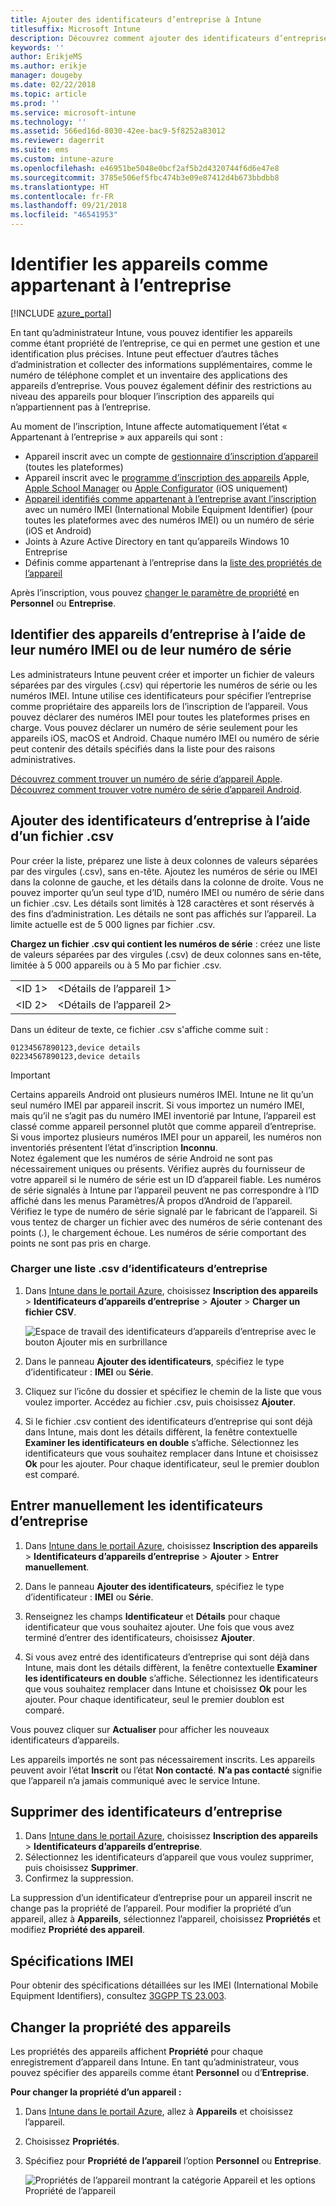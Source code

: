 ```yaml
---
title: Ajouter des identificateurs d’entreprise à Intune
titlesuffix: Microsoft Intune
description: Découvrez comment ajouter des identificateurs d’entreprise (méthode d’inscription, numéros IMEI et numéros de série) à Microsoft Intune.
keywords: ''
author: ErikjeMS
ms.author: erikje
manager: dougeby
ms.date: 02/22/2018
ms.topic: article
ms.prod: ''
ms.service: microsoft-intune
ms.technology: ''
ms.assetid: 566ed16d-8030-42ee-bac9-5f8252a83012
ms.reviewer: dagerrit
ms.suite: ems
ms.custom: intune-azure
ms.openlocfilehash: e46951be5048e0bcf2af5b2d4320744f6d6e47e8
ms.sourcegitcommit: 3785e506ef5fbc474b3e09e87412d4b673bbdbb8
ms.translationtype: HT
ms.contentlocale: fr-FR
ms.lasthandoff: 09/21/2018
ms.locfileid: "46541953"
---
```

# <a name="identify-devices-as-corporate-owned"></a>Identifier les appareils comme appartenant à l’entreprise

[!INCLUDE [azure_portal](./includes/azure_portal.md)]

En tant qu’administrateur Intune, vous pouvez identifier les appareils comme étant propriété de l’entreprise, ce qui en permet une gestion et une identification plus précises. Intune peut effectuer d’autres tâches d’administration et collecter des informations supplémentaires, comme le numéro de téléphone complet et un inventaire des applications des appareils d’entreprise. Vous pouvez également définir des restrictions au niveau des appareils pour bloquer l’inscription des appareils qui n’appartiennent pas à l’entreprise.

Au moment de l’inscription, Intune affecte automatiquement l’état « Appartenant à l’entreprise » aux appareils qui sont :

- Appareil inscrit avec un compte de [gestionnaire d’inscription d’appareil](device-enrollment-manager-enroll.md) (toutes les plateformes)
- Appareil inscrit avec le [programme d’inscription des appareils](device-enrollment-program-enroll-ios.md) Apple, [Apple School Manager](apple-school-manager-set-up-ios.md) ou [Apple Configurator](apple-configurator-enroll-ios.md) (iOS uniquement)
- [Appareil identifiés comme appartenant à l’entreprise avant l’inscription](#identify-corporate-owned-devices-with-imei-or-serial-number) avec un numéro IMEI (International Mobile Equipment Identifier) (pour toutes les plateformes avec des numéros IMEI) ou un numéro de série (iOS et Android)
- Joints à Azure Active Directory en tant qu’appareils Windows 10 Entreprise
- Définis comme appartenant à l’entreprise dans la [liste des propriétés de l’appareil](#change-device-ownership)

Après l’inscription, vous pouvez [changer le paramètre de propriété](#change-device-ownership) en **Personnel** ou **Entreprise**.

## <a name="identify-corporate-owned-devices-with-imei-or-serial-number"></a>Identifier des appareils d’entreprise à l’aide de leur numéro IMEI ou de leur numéro de série

Les administrateurs Intune peuvent créer et importer un fichier de valeurs séparées par des virgules (.csv) qui répertorie les numéros de série ou les numéros IMEI. Intune utilise ces identificateurs pour spécifier l’entreprise comme propriétaire des appareils lors de l’inscription de l’appareil. Vous pouvez déclarer des numéros IMEI pour toutes les plateformes prises en charge. Vous pouvez déclarer un numéro de série seulement pour les appareils iOS, macOS et Android. Chaque numéro IMEI ou numéro de série peut contenir des détails spécifiés dans la liste pour des raisons administratives.

<!-- When you upload serial numbers for company-owned iOS devices, they must be paired with a corporate enrollment profile. Devices must then be enrolled using either Apple’s device enrollment program (DEP) or Apple Configurator to have them appear as company-owned. -->

[Découvrez comment trouver un numéro de série d’appareil Apple](https://support.apple.com/HT204308).<br>
[Découvrez comment trouver votre numéro de série d’appareil Android](https://support.google.com/store/answer/3333000).

## <a name="add-corporate-identifiers-by-using-a-csv-file"></a>Ajouter des identificateurs d’entreprise à l’aide d’un fichier .csv
Pour créer la liste, préparez une liste à deux colonnes de valeurs séparées par des virgules (.csv), sans en-tête. Ajoutez les numéros de série ou IMEI dans la colonne de gauche, et les détails dans la colonne de droite. Vous ne pouvez importer qu’un seul type d’ID, numéro IMEI ou numéro de série dans un fichier .csv. Les détails sont limités à 128 caractères et sont réservés à des fins d’administration. Les détails ne sont pas affichés sur l’appareil. La limite actuelle est de 5 000 lignes par fichier .csv.

**Chargez un fichier .csv qui contient les numéros de série** : créez une liste de valeurs séparées par des virgules (.csv) de deux colonnes sans en-tête, limitée à 5 000 appareils ou à 5 Mo par fichier .csv.

|||
|-|-|
|&lt;ID 1&gt;|&lt;Détails de l’appareil 1&gt;|
|&lt;ID 2&gt;|&lt;Détails de l’appareil 2&gt;|

Dans un éditeur de texte, ce fichier .csv s'affiche comme suit :

```
01234567890123,device details
02234567890123,device details
```

> [!IMPORTANT]
> Certains appareils Android ont plusieurs numéros IMEI. Intune ne lit qu’un seul numéro IMEI par appareil inscrit. Si vous importez un numéro IMEI, mais qu’il ne s’agit pas du numéro IMEI inventorié par Intune, l’appareil est classé comme appareil personnel plutôt que comme appareil d’entreprise. Si vous importez plusieurs numéros IMEI pour un appareil, les numéros non inventoriés présentent l’état d’inscription **Inconnu**.<br>
>Notez également que les numéros de série Android ne sont pas nécessairement uniques ou présents. Vérifiez auprès du fournisseur de votre appareil si le numéro de série est un ID d’appareil fiable.
>Les numéros de série signalés à Intune par l’appareil peuvent ne pas correspondre à l’ID affiché dans les menus Paramètres/À propos d’Android de l’appareil. Vérifiez le type de numéro de série signalé par le fabricant de l’appareil.
>Si vous tentez de charger un fichier avec des numéros de série contenant des points (.), le chargement échoue. Les numéros de série comportant des points ne sont pas pris en charge.

### <a name="upload-a-csv-list-of-corporate-identifiers"></a>Charger une liste .csv d’identificateurs d’entreprise

1. Dans [Intune dans le portail Azure](https://portal.azure.com), choisissez **Inscription des appareils** > **Identificateurs d’appareils d’entreprise** > **Ajouter** > **Charger un fichier CSV**.

   ![Espace de travail des identificateurs d’appareils d’entreprise avec le bouton Ajouter mis en surbrillance](./media/add-corp-id.png)

2. Dans le panneau **Ajouter des identificateurs**, spécifiez le type d’identificateur : **IMEI** ou **Série**.

3. Cliquez sur l’icône du dossier et spécifiez le chemin de la liste que vous voulez importer. Accédez au fichier .csv, puis choisissez **Ajouter**. 

4. Si le fichier .csv contient des identificateurs d’entreprise qui sont déjà dans Intune, mais dont les détails diffèrent, la fenêtre contextuelle **Examiner les identificateurs en double** s’affiche. Sélectionnez les identificateurs que vous souhaitez remplacer dans Intune et choisissez **Ok** pour les ajouter. Pour chaque identificateur, seul le premier doublon est comparé.

## <a name="manually-enter-corporate-identifiers"></a>Entrer manuellement les identificateurs d’entreprise

1. Dans [Intune dans le portail Azure](https://portal.azure.com), choisissez **Inscription des appareils** > **Identificateurs d’appareils d’entreprise** > **Ajouter** > **Entrer manuellement**.

2. Dans le panneau **Ajouter des identificateurs**, spécifiez le type d’identificateur : **IMEI** ou **Série**.

3. Renseignez les champs **Identificateur** et **Détails** pour chaque identificateur que vous souhaitez ajouter. Une fois que vous avez terminé d’entrer des identificateurs, choisissez **Ajouter**.

5. Si vous avez entré des identificateurs d’entreprise qui sont déjà dans Intune, mais dont les détails diffèrent, la fenêtre contextuelle **Examiner les identificateurs en double** s’affiche. Sélectionnez les identificateurs que vous souhaitez remplacer dans Intune et choisissez **Ok** pour les ajouter. Pour chaque identificateur, seul le premier doublon est comparé.

Vous pouvez cliquer sur **Actualiser** pour afficher les nouveaux identificateurs d’appareils.

Les appareils importés ne sont pas nécessairement inscrits. Les appareils peuvent avoir l’état **Inscrit** ou l’état **Non contacté**. **N’a pas contacté** signifie que l’appareil n’a jamais communiqué avec le service Intune.

## <a name="delete-corporate-identifiers"></a>Supprimer des identificateurs d’entreprise

1. Dans [Intune dans le portail Azure](https://portal.azure.com), choisissez **Inscription des appareils** > **Identificateurs d’appareils d’entreprise**.
2. Sélectionnez les identificateurs d’appareil que vous voulez supprimer, puis choisissez **Supprimer**.
3. Confirmez la suppression.

La suppression d’un identificateur d’entreprise pour un appareil inscrit ne change pas la propriété de l’appareil. Pour modifier la propriété d’un appareil, allez à **Appareils**, sélectionnez l’appareil, choisissez **Propriétés** et modifiez **Propriété des appareil**.

## <a name="imei-specifications"></a>Spécifications IMEI
Pour obtenir des spécifications détaillées sur les IMEI (International Mobile Equipment Identifiers), consultez [3GGPP TS 23.003](https://portal.3gpp.org/desktopmodules/Specifications/SpecificationDetails.aspx?specificationId=729).

## <a name="change-device-ownership"></a>Changer la propriété des appareils

Les propriétés des appareils affichent **Propriété** pour chaque enregistrement d’appareil dans Intune. En tant qu’administrateur, vous pouvez spécifier des appareils comme étant **Personnel** ou d’**Entreprise**.

**Pour changer la propriété d’un appareil :**
1. Dans [Intune dans le portail Azure](https://portal.azure.com), allez à **Appareils** et choisissez l’appareil.
2. Choisissez **Propriétés**.
3. Spécifiez pour **Propriété de l’appareil** l’option **Personnel** ou **Entreprise**.

   ![Propriétés de l’appareil montrant la catégorie Appareil et les options Propriété de l’appareil](./media/device-properties.png)
